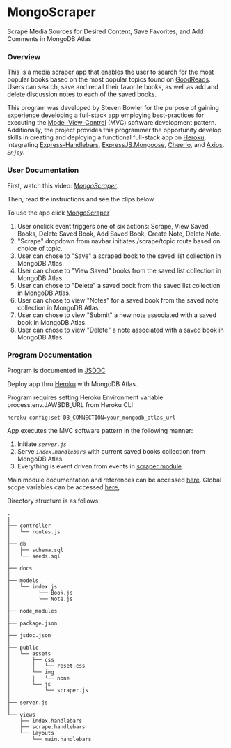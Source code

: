 # MongoScraper
Scrape Media Sources for Desired Content, Save Favorites, and Add Comments in MongoDB Atlas

### Overview
This is a media scraper app that enables the user to search for the most popular books based on the most popular topics found on [GoodReads](https://www.goodreads.com/).  Users can search, save and recall their favorite books, as well as add and delete discussion notes to each of the saved books.

This program was developed by Steven Bowler for the purpose of gaining experience developing a full-stack app employing best-practices for executing the [Model-View-Control](https://en.wikipedia.org/wiki/Model%E2%80%93view%E2%80%93controller) (MVC) software development pattern.  Additionally, the project provides this programmer the opportunity develop skills in creating and deploying a functional full-stack app on [Heroku](https://www.heroku.com), integrating [Express-Handlebars](https://www.npmjs.com/package/express-handlebars), [ExpressJS](https://www.npmjs.com/package/expressjs),[Mongoose](https://www.npmjs.com/package/mongoose), [Cheerio](https://www.npmjs.com/package/cheerio), and [Axios](https://www.npmjs.com/package/axios). _*`Enjoy`*_.


### User Documentation

First, watch this video: _*[MongoScraper](https://drive.google.com/file/d/1pzUBSZg4KaiCQ60Ek7ZqCRA2339XRa8-/view)*_.

Then, read the instructions and see the clips below

To use the app click [MongoScraper](https://cryptic-brook-08326.herokuapp.com/)
1. User onclick event triggers one of six actions: Scrape, View Saved Books, Delete Saved Book, Add Saved Book, Create Note, Delete Note.
2. "Scrape" dropdown from navbar initiates /scrape/topic route based on choice of topic.
3. User can chose to "Save" a scraped book to the saved list collection in MongoDB Atlas.
4. User can chose to "View Saved" books from the saved list collection in MongoDB Atlas.
5. User can chose to "Delete" a saved book from the saved list collection in MongoDB Atlas.
6. User can chose to view "Notes" for a saved book from the saved note collection in MongoDB Atlas.
7. User can chose to view "Submit" a new note associated with a saved book in MongoDB Atlas.
8. User can chose to view "Delete" a note associated with a saved book in MongoDB Atlas.


### Program Documentation
Program is documented in [JSDOC](https://stevenbowler.github.io/MongoScraper/docs/index.html)

Deploy app thru [Heroku](https://www.heroku.com) with MongoDB Atlas.  

Program requires setting Heroku Environment variable process.env.JAWSDB_URL from Heroku CLI
````
heroku config:set DB_CONNECTION=your_mongodb_atlas_url
````

App executes the MVC software pattern in the following manner:
1. Initiate _*`server.js`*_
2. Serve _*`index.handlebars`*_ with current saved books collection from MongoDB Atlas.
3. Everything is event driven from events in [scraper module](https://stevenbowler.github.io/MongoScraper/docs/module-public_assets_js_scraper.html).



Main module documentation and references can be accessed [here](https://stevenbowler.github.io/sequelizedBurger/docs/index.html).  Global scope variables can be accessed [here](https://stevenbowler.github.io/sequelizedBurger/docs/global.html), 



Directory structure is as follows:

```
.
│ 
├── controller
│   └── routes.js
│
├── db
│   ├── schema.sql
│   └── seeds.sql
│
├── docs
│
├── models
│   └── index.js
│         └── Book.js
│         └── Note.js
│ 
├── node_modules
│ 
├── package.json
│ 
├── jsdoc.json
│
├── public
│   └── assets
│       ├── css
│       │   └── reset.css
│       └── img
│       │   └── none
│       └── js
│           └── scraper.js
│
├── server.js
│
└── views
    ├── index.handlebars
    ├── scrape.handlebars
    └── layouts
        └── main.handlebars
```

